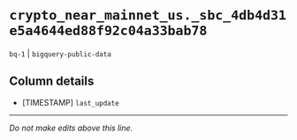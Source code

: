 # `crypto_near_mainnet_us._sbc_4db4d31e5a4644ed88f92c04a33bab78`
`bq-1` | `bigquery-public-data`

## Column details
* [TIMESTAMP] `last_update`

-------------------------------------------------------------------------------
*Do not make edits above this line.*
